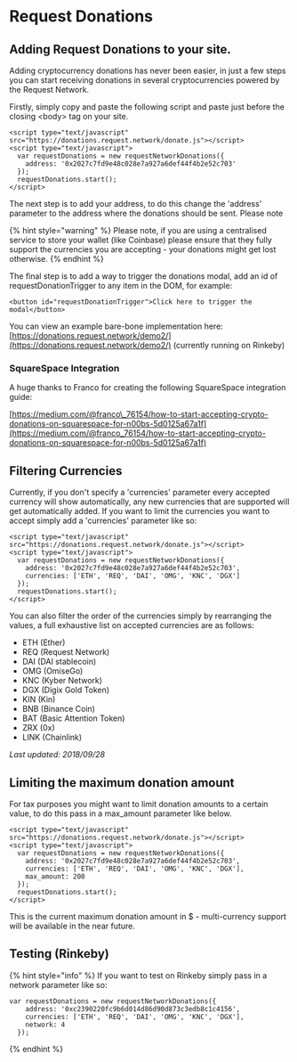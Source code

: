 # Request Donations

## Adding Request Donations to your site. 

Adding cryptocurrency donations has never been easier, in just a few steps you can start receiving donations in several cryptocurrencies powered by the Request Network.

Firstly, simply copy and paste the following script and paste just before the closing &lt;body&gt; tag on your site. 

```markup
<script type="text/javascript" src="https://donations.request.network/donate.js"></script>
<script type="text/javascript">
  var requestDonations = new requestNetworkDonations({
    address: '0x2027c7fd9e48c028e7a927a6def44f4b2e52c703'
  });
  requestDonations.start();
</script>
```

The next step is to add your address, to do this change the 'address' parameter to the address where the donations should be sent. Please note

{% hint style="warning" %}
Please note, if you are using a centralised service to store your wallet \(like Coinbase\) please ensure that they fully support the currencies you are accepting - your donations might get lost otherwise. 
{% endhint %}

The final step is to add a way to trigger the donations modal, add an id of requestDonationTrigger to any item in the DOM, for example: 

```markup
<button id="requestDonationTrigger">Click here to trigger the modal</button>
```

You can view an example bare-bone implementation here: [https://donations.request.network/demo2/](https://donations.request.network/demo2/) \(currently running on Rinkeby\)

### SquareSpace Integration 

A huge thanks to Franco for creating the following SquareSpace integration guide:

[https://medium.com/@franco\_76154/how-to-start-accepting-crypto-donations-on-squarespace-for-n00bs-5d0125a67a1f](https://medium.com/@franco_76154/how-to-start-accepting-crypto-donations-on-squarespace-for-n00bs-5d0125a67a1f)

## Filtering Currencies

Currently, if you don't specify a 'currencies' parameter every accepted currency will show automatically, any new currencies that are supported will get automatically added. If you want to limit the currencies you want to accept simply add a 'currencies' parameter like so:

```markup
<script type="text/javascript" src="https://donations.request.network/donate.js"></script>
<script type="text/javascript">
  var requestDonations = new requestNetworkDonations({
    address: '0x2027c7fd9e48c028e7a927a6def44f4b2e52c703',
    currencies: ['ETH', 'REQ', 'DAI', 'OMG', 'KNC', 'DGX']
  });
  requestDonations.start();
</script>
```

 You can also filter the order of the currencies simply by rearranging the values, a full exhaustive list on accepted currencies are as follows:

* ETH \(Ether\)
* REQ \(Request Network\)
* DAI \(DAI stablecoin\)
* OMG \(OmiseGo\)
* KNC \(Kyber Network\)
* DGX \(Digix Gold Token\)
* KIN \(Kin\)
* BNB \(Binance Coin\)
* BAT \(Basic Attention Token\)
* ZRX \(0x\)
* LINK \(Chainlink\)

_Last updated: 2018/09/28_

## Limiting the maximum donation amount

For tax purposes you might want to limit donation amounts to a certain value, to do this pass in a max\_amount parameter like below.

```markup
<script type="text/javascript" src="https://donations.request.network/donate.js"></script>
<script type="text/javascript">
  var requestDonations = new requestNetworkDonations({
    address: '0x2027c7fd9e48c028e7a927a6def44f4b2e52c703',
    currencies: ['ETH', 'REQ', 'DAI', 'OMG', 'KNC', 'DGX'],
    max_amount: 200
  });
  requestDonations.start();
</script>
```

This is the current maximum donation amount in $ - multi-currency support will be available in the near future. 

## Testing \(Rinkeby\)

{% hint style="info" %}
 If you want to test on Rinkeby simply pass in a network parameter like so: 

```markup
var requestDonations = new requestNetworkDonations({
    address: '0xc2390220fc9b6d014d86d90d873c3edb8c1c4156',
    currencies: ['ETH', 'REQ', 'DAI', 'OMG', 'KNC', 'DGX'],
    network: 4
  });
```
{% endhint %}



